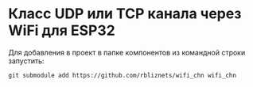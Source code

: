 # Класс UDP или TCP канала через WiFi для ESP32 
Для добавления в проект в папке компонентов из командной строки запустить:    

    git submodule add https://github.com/rbliznets/wifi_chn wifi_chn 


